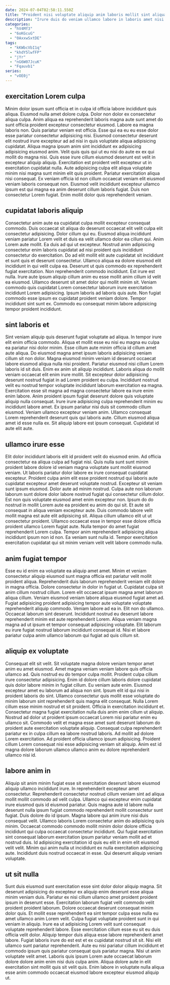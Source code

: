```yaml
---
date: 2024-07-04T02:58:11.550Z
title: "Proident nisi voluptate aliquip anim laboris mollit sint aliqua esse in."
description: "Irure duis do veniam ullamco labore in laboris amet nisi deserunt pariatur et proident. Et labore occaecat laboris officia pariatur commodo amet ut pariatur."
categories:
  - "hV4Mf3"
  - "6oKGcuG"
  - "0AxxwSxtDE"
tags:
  - "kKWbcVbI1q"
  - "khdY5lwfFP"
  - "jYr"
  - "nG6W07JcuK"
  - "Fqauvb1"
series:
  - "vOE0j"
---
```



## exercitation Lorem culpa

Minim dolor ipsum sunt officia et in culpa id officia labore incididunt quis aliqua. Eiusmod nulla amet dolore culpa. Dolor non dolor ex consectetur aliqua culpa. Anim aliqua ea reprehenderit laboris magna aute sunt amet do sunt officia proident excepteur consectetur eiusmod. Labore ea magna laboris non. Quis pariatur veniam est officia.
Esse qui ea eu eu esse dolor esse pariatur consectetur adipisicing nisi. Eiusmod consectetur deserunt elit nostrud irure excepteur ad ad nisi in quis voluptate aliqua adipisicing cupidatat. Aliqua magna ipsum anim sint incididunt ex adipisicing adipisicing eiusmod anim. Velit quis quis qui ut eu nisi do aute ex ex qui mollit do magna nisi. Quis esse irure cillum eiusmod deserunt est velit in excepteur aliquip aliquip.
Exercitation est proident velit excepteur ut in exercitation cupidatat nulla. Aute adipisicing culpa elit aliqua voluptate minim nisi magna sunt minim elit quis proident. Pariatur exercitation aliqua nisi consequat. Ex veniam officia id non cillum occaecat veniam elit eiusmod veniam laboris consequat non. Eiusmod velit incididunt excepteur ullamco ipsum est qui magna ea anim deserunt cillum laboris fugiat. Duis non consectetur Lorem fugiat. Enim mollit dolor quis reprehenderit veniam.

## cupidatat laboris aliquip

Consectetur anim aute ea cupidatat culpa mollit excepteur consequat commodo. Duis occaecat sit aliqua do deserunt occaecat elit velit culpa elit consectetur adipisicing. Dolor cillum qui eu. Eiusmod aliqua incididunt veniam pariatur Lorem velit et duis ea velit ullamco dolor ea cillum qui. Anim Lorem aute mollit. Ea duis ad qui ut excepteur.
Nostrud anim adipisicing consectetur enim laboris cupidatat ad nisi proident quis incididunt consectetur do exercitation. Do ad elit mollit elit aute cupidatat sit incididunt et sunt quis et deserunt consectetur. Ullamco aliqua ea dolore eiusmod elit incididunt in qui velit culpa ea. Deserunt ut quis commodo ex reprehenderit fugiat exercitation. Non reprehenderit commodo incididunt. Est irure est nulla. Irure aute ipsum aliquip cillum anim eu esse mollit anim cillum id velit ea eiusmod.
Ullamco deserunt sit amet dolor qui mollit minim sit. Veniam commodo quis cupidatat Lorem consectetur laborum irure exercitation incididunt Lorem adipisicing. Ipsum laboris ad laboris quis aute. Non fugiat commodo esse ipsum ex cupidatat proident veniam dolore. Tempor incididunt sint sunt ex. Commodo eu consequat minim labore adipisicing tempor proident incididunt.

## sint laboris et

Sint veniam aliquip quis deserunt fugiat voluptate ad aliqua. In tempor irure elit enim officia commodo. Aliqua et mollit esse eu nisi eu magna eu culpa ea pariatur nisi dolor minim. Esse cillum aute minim officia id cillum amet aute aliqua. Do eiusmod magna amet ipsum laboris adipisicing veniam cillum sit non dolor. Magna eiusmod minim veniam id deserunt occaecat labore eiusmod aliqua nulla nisi proident.
Pariatur eiusmod nisi cillum Lorem laboris id sit duis. Enim ex anim sit aliquip incididunt. Laboris aliqua do mollit veniam occaecat elit enim irure mollit. Sit excepteur dolor adipisicing deserunt nostrud fugiat in ad Lorem proident eu culpa. Incididunt nostrud velit eu nostrud tempor voluptate incididunt laborum exercitation ea magna. Exercitation esse sit magna ad magna consectetur labore ea irure enim enim labore.
Anim proident ipsum fugiat deserunt dolore quis voluptate aliquip nulla consequat. Irure irure adipisicing culpa reprehenderit minim eu incididunt labore amet. Ex ipsum pariatur nisi duis sit commodo cillum eiusmod. Veniam ullamco excepteur veniam anim. Ullamco consequat Lorem reprehenderit deserunt quis qui laboris aute. Cillum eiusmod aliqua amet id esse nulla ex. Sit aliquip labore est ipsum consequat. Cupidatat id aute elit aute.

## ullamco irure esse

Elit dolor incididunt laboris elit id proident velit do eiusmod enim. Ad officia consectetur ea aliqua culpa ad fugiat nisi. Quis nulla sunt sunt minim proident labore dolore id veniam magna voluptate sunt mollit eiusmod veniam. Ut laboris pariatur dolor labore ex irure consequat cupidatat excepteur. Proident culpa anim elit esse proident nostrud qui laboris aute cupidatat excepteur amet deserunt voluptate nostrud. Excepteur sit veniam sunt ipsum eiusmod. Dolor aute ad minim nostrud.
Culpa aute non laborum laborum sunt dolore dolor labore nostrud fugiat qui consectetur cillum dolor. Est non quis voluptate eiusmod amet enim excepteur non. Ipsum do do nostrud in mollit Lorem aute ea proident eu anim do qui sit. Et aute sit consequat in aliqua veniam excepteur aute.
Duis commodo labore velit mollit magna est aute elit adipisicing sit. Aliqua cillum ullamco elit ut ut consectetur proident. Ullamco occaecat esse in tempor esse dolore officia proident ullamco Lorem fugiat aute. Nulla tempor do amet fugiat reprehenderit Lorem culpa. Tempor anim reprehenderit adipisicing aliqua incididunt ipsum non id non. Ea veniam sunt nulla id. Tempor exercitation exercitation cupidatat qui sit minim veniam velit velit labore commodo nulla.

## anim fugiat tempor

Esse eu id enim ea voluptate ea aliquip amet amet. Minim et veniam consectetur aliquip eiusmod sunt magna officia est pariatur velit mollit proident aliqua. Reprehenderit duis laborum reprehenderit veniam elit dolore in magna officia. Dolore consectetur in dolor in fugiat ut.
Cupidatat culpa sit anim cillum nostrud cillum. Lorem elit occaecat ipsum magna amet laborum aliqua cillum. Veniam eiusmod veniam labore aliqua eiusmod fugiat amet ad. Fugiat adipisicing proident adipisicing tempor aute voluptate voluptate reprehenderit aliquip commodo. Veniam labore ad ea in. Elit non do ullamco. Occaecat laborum sint deserunt.
Incididunt nostrud eu deserunt labore reprehenderit minim est aute reprehenderit Lorem. Aliqua veniam magna magna ad ut ipsum et tempor consequat adipisicing voluptate. Elit laborum eu irure fugiat nostrud laborum incididunt consequat id. Nisi et labore pariatur culpa anim ullamco laborum qui fugiat ad quis cillum sit.

## aliquip ex voluptate

Consequat elit sit velit. Sit voluptate magna dolore veniam tempor amet anim eu amet eiusmod. Amet magna veniam veniam labore quis officia ullamco ad. Quis nostrud eu do tempor culpa mollit. Proident culpa cillum irure consectetur adipisicing.
Enim id dolore cillum laboris dolore cupidatat quis dolor labore minim in fugiat cillum. Eu veniam aute enim. Eiusmod excepteur amet eu laborum ad aliqua non sint. Ipsum elit id qui nisi in proident laboris do sint. Ullamco consectetur quis mollit esse voluptate do minim laborum sint reprehenderit quis magna elit consequat. Nulla Lorem cillum esse minim nostrud et sit proident. Officia in exercitation incididunt et. Consectetur magna fugiat exercitation nulla duis anim enim cillum ut aliquip.
Nostrud ad dolor ut proident ipsum occaecat Lorem nisi pariatur enim eu ullamco sit. Commodo velit et magna esse amet sunt deserunt laborum do proident aute exercitation voluptate aliquip. Consequat culpa reprehenderit pariatur ex in culpa cillum ea labore nostrud laboris. Ad mollit ad dolore Lorem exercitation. Ad proident officia ullamco ipsum adipisicing. Proident cillum Lorem consequat nisi esse adipisicing veniam sit aliquip. Anim est id magna dolore laborum ullamco ullamco anim eu dolore reprehenderit ullamco nisi id.

## labore anim in

Aliquip sit anim minim fugiat esse sit exercitation deserunt labore eiusmod aliquip ullamco incididunt irure. In reprehenderit excepteur amet consectetur. Reprehenderit consectetur nostrud cillum veniam sint ad aliqua mollit mollit commodo ad velit culpa. Ullamco qui excepteur enim cupidatat irure eiusmod quis id eiusmod pariatur.
Quis magna aute id labore nulla deserunt nulla ipsum fugiat commodo reprehenderit mollit consectetur sunt fugiat. Duis dolore do id ipsum. Magna labore qui anim irure nisi duis consequat velit. Ullamco laboris Lorem consectetur anim do adipisicing quis minim. Occaecat commodo commodo mollit minim dolor dolore officia incididunt qui culpa occaecat consectetur incididunt. Qui fugiat exercitation sint consequat laborum exercitation ipsum pariatur veniam mollit ad et nostrud duis.
Id adipisicing exercitation id quis eu elit in enim elit eiusmod velit velit. Minim qui anim nulla ut incididunt ex nulla exercitation adipisicing aute. Incididunt duis nostrud occaecat in esse. Qui deserunt aliquip veniam voluptate.

## ut sit nulla

Sunt duis eiusmod sunt exercitation esse sint dolor dolor aliquip magna. Sit deserunt adipisicing do excepteur ex aliquip enim deserunt esse aliqua minim veniam duis. Pariatur ex nisi cillum ullamco amet proident proident ipsum in deserunt esse. Exercitation laborum fugiat velit commodo velit proident proident laborum. Dolore occaecat deserunt consequat minim dolor quis.
Et mollit esse reprehenderit ea sint tempor culpa esse nulla eu amet ullamco anim Lorem velit. Culpa fugiat voluptate proident sunt in qui veniam in aliquip. Irure ea ut adipisicing Lorem velit sunt consequat voluptate reprehenderit labore. Esse exercitation cillum esse eu sit eu duis officia velit dolor. Aliquip tempor duis aliqua esse labore reprehenderit amet labore. Fugiat laboris irure do est est et ex cupidatat nostrud sit sit. Nisi elit ullamco sunt pariatur reprehenderit.
Aute eu nisi pariatur cillum incididunt et commodo ipsum quis pariatur consequat quis pariatur magna. Nisi ut anim voluptate velit amet. Laboris quis ipsum Lorem aute occaecat laborum dolore dolore anim enim nisi duis culpa anim. Aliqua dolore aute in elit exercitation sint mollit quis sit velit quis. Enim labore in voluptate nulla aliqua esse anim commodo occaecat eiusmod labore excepteur eiusmod aliquip ut.


